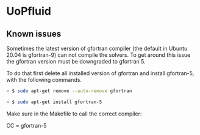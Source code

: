 # UoPfluid

## Known issues

Sometimes the latest version of gfortran compiler (the default in Ubuntu 20.04 is gfortran-9) can not compile the solvers. To get around this issue the gfortran version must be downgraded to gfortran 5. 

To do that first delete all installed version of gfortran and install gfortran-5, with the following commands.

```bash
> $ sudo apt-get remove --auto-remove gfortran

> $ sudo apt-get install gfortran-5
```

Make sure in the Makefile to call the correct compiler:

CC = gfortran-5
